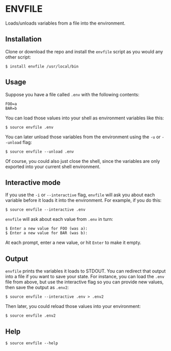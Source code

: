 ENVFILE
=======

Loads/unloads variables from a file into the environment. 


Installation
------------

Clone or download the repo and install the `envfile` script as you would
any other script:

    $ install envfile /usr/local/bin


Usage
-----

Suppose you have a file called `.env` with the following contents:

    FOO=a
    BAR=b

You can load those values into your shell as environment variables like this:

    $ source envfile .env

You can later unload those variables from the environment using 
the `-u` or `--unload` flag:

    $ source envfile --unload .env

Of course, you could also just close the shell, since the variables are 
only exported into your current shell environment.


Interactive mode
----------------

If you use the `-i` or `--interactive` flag, `envfile` will ask you
about each variable before it loads it into the environment. For example,
if you do this:

    $ source envfile --interactive .env

`envfile` will ask about each value from `.env` in turn:

    $ Enter a new value for FOO (was a): 
    $ Enter a new value for BAR (was b): 

At each prompt, enter a new value, or hit `Enter` to make it empty.


Output
------

`envfile` prints the variables it loads to STDOUT. You can redirect that
output into a file if you want to save your state. For instance, you can
load the `.env` file from above, but use the interactive flag so you can
provide new values, then save the output as `.env2`:

    $ source envfile --interactive .env > .env2

Then later, you could reload those values into your environment:

    $ source envfile .env2

Help
----

    $ source envfile --help


